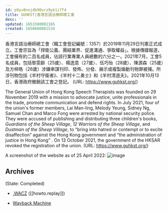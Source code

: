 ```yaml
---
id: p9yv8nnjdb90urz9yk1i7f4
title: GUHKST|​香港言語治療師總工會
desc: ''
updated: 1653380002165
created: 1650600081534
---
```

​香港言語治療師總工會（職工會登記編號：1357）於2019年11月29日刊憲正式成立。工會宗旨為「捍衛公義、團結業界、促進溝通、爭取權益」。根據傳媒報道，工會擁有約二百名成員，佔該行業專業人員總數的六分之一。2021年7月，工會5名成員，包括黎雯齡（25歲）、楊逸意（27歲）、伍巧怡（28歲）、陳源森（25歲）及方梓皓（26歲）涉嫌串謀刊印、發佈、分發、展示或複製煽動刊物罪被捕。所涉刊物包括《羊村守衛者》、《羊村十二勇士》和《羊村清道夫》。2021年10月13日，香港政府撤銷該工會之登記。
(URL: https://www.guhkst.org/)

The General Union of Hong Kong Speech Therapists was founded on 29 November 2019 with a mission to advocate justice, unite professionals in the trade, promote communication and defend rights. In July 2021, four of the union's former members, Lai Man-ling, Melody Yeung, Sidney Ng, Samuel Chan and Marco Fong were arrested by national security police. They were accused of publishing and distributing three children's books, _Guardians of the Sheep Village_, _12 Warriors of the Sheep Village_, and _Dustman of the Sheep Village_, to “bring into hatred or contempt or to excite disaffection” against the Hong Kong government and “the administration of justice in Hong Kong” .
On 13 October 2021, the government of the HKSAR revoked the registration of the union. (URL: https://www.guhkst.org/)

A screenshot of the website as of 25 April 2022:
![image](https://user-images.githubusercontent.com/103475460/165094567-d5196f18-3cf1-4faf-89b7-a28f807c93d8.png)

## Archives
(State: Completed)

- [.WACZ](https://bafybeicntq4lzhytql7ey2y2tc4uu6ptyh7oy56bxpxcvxqkdh62uegip4.ipfs.dweb.link/fixtures/guhkst-04_22_2022.wacz) ([[howto.replay]])
    
- [Wayback Machine](https://web.archive.org/web/20210722233229/https://www.guhkst.org/publication)

